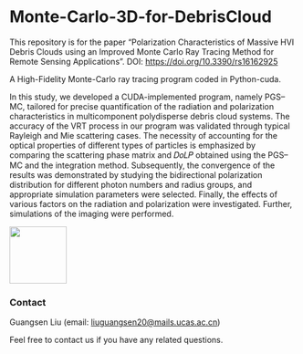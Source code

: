 # Monte-Carlo-3D-for-DebrisCloud
This repository is for the paper “Polarization Characteristics of Massive HVI Debris Clouds using an Improved Monte Carlo Ray Tracing Method for Remote Sensing Applications”.
DOI: https://doi.org/10.3390/rs16162925

A High-Fidelity Monte-Carlo ray tracing program coded in Python-cuda.

In this study, we developed a CUDA-implemented program, namely PGS–MC, tailored for precise quantification of the radiation and polarization characteristics in multicomponent polydisperse debris cloud systems. The accuracy of the VRT process in our program was validated through typical Rayleigh and Mie scattering cases. The necessity of accounting for the optical properties of different types of particles is emphasized by comparing the scattering phase matrix and 𝐷𝑜𝐿𝑃 obtained using the PGS–MC and the integration method. Subsequently, the convergence of the results was demonstrated by studying the bidirectional polarization distribution for different photon numbers and radius groups, and appropriate simulation parameters were selected. Finally, the effects of various factors on the radiation and polarization were investigated. Further, simulations of the imaging were performed.

<img src="[https://img-blog.csdnimg.cn/2020102116384135.png](https://github.com/lgs195/HFMC-cuda/blob/main/Figure%203.png)" width="100px">


### Contact
Guangsen Liu (email: liuguangsen20@mails.ucas.ac.cn)

Feel free to contact us if you have any related questions.
